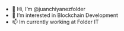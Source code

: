 - 👋 Hi, I’m @juanchiyanezfolder
- 👀 I’m interested in Blockchain Development
- 📫 Im currently working at Folder IT

<!---
juanchiyanezfolder/juanchiyanezfolder is a ✨ special ✨ repository because its `README.md` (this file) appears on your GitHub profile.
You can click the Preview link to take a look at your changes.
--->
